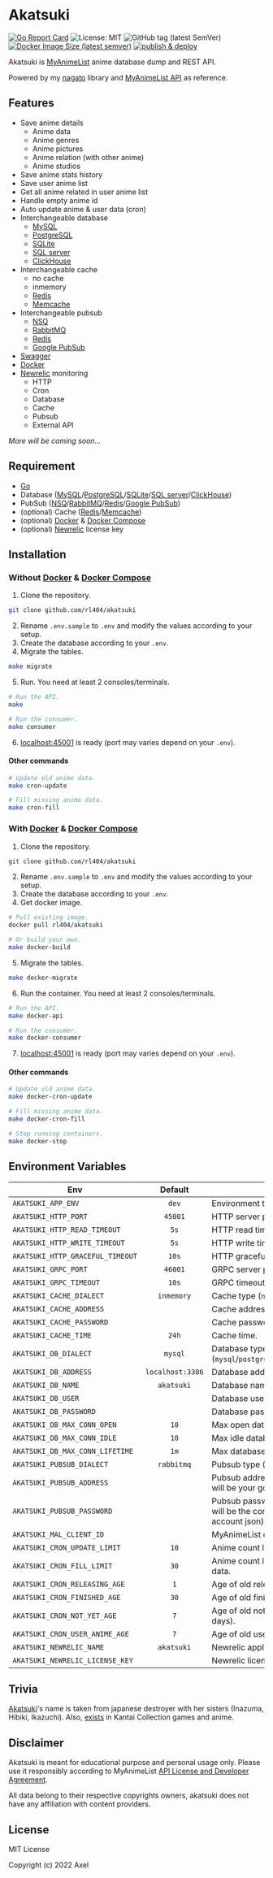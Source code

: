 # Akatsuki

[![Go Report Card](https://goreportcard.com/badge/github.com/rl404/akatsuki)](https://goreportcard.com/report/github.com/rl404/akatsuki)
![License: MIT](https://img.shields.io/github/license/rl404/akatsuki)
![GitHub tag (latest SemVer)](https://img.shields.io/github/v/tag/rl404/akatsuki)
[![Docker Image Size (latest semver)](https://img.shields.io/docker/image-size/rl404/akatsuki)](https://hub.docker.com/r/rl404/akatsuki)
[![publish & deploy](https://github.com/rl404/akatsuki/actions/workflows/publish-deploy.yml/badge.svg)](https://github.com/rl404/akatsuki/actions/workflows/publish-deploy.yml)

Akatsuki is [MyAnimeList](https://myanimelist.net/) anime database dump and REST API.

Powered by my [nagato](https://github.com/rl404/nagato) library and [MyAnimeList API](https://myanimelist.net/apiconfig/references/api/v2) as reference.

## Features

- Save anime details
    - Anime data
    - Anime genres
    - Anime pictures
    - Anime relation (with other anime)
    - Anime studios
- Save anime stats history
- Save user anime list
- Get all anime related in user anime list
- Handle empty anime id
- Auto update anime & user data (cron)
- Interchangeable database
    - [MySQL](https://www.mysql.com/)
    - [PostgreSQL](https://www.postgresql.org/)
    - [SQLite](https://www.sqlite.org/)
    - [SQL server](https://www.microsoft.com/en-us/sql-server/sql-server-downloads)
    - [ClickHouse](https://clickhouse.com/)
- Interchangeable cache
    - no cache
    - inmemory
    - [Redis](https://redis.io/)
    - [Memcache](https://memcached.org/)
- Interchangeable pubsub
    - [NSQ](https://nsq.io/)
    - [RabbitMQ](https://www.rabbitmq.com/)
    - [Redis](https://redis.io/)
    - [Google PubSub](https://cloud.google.com/pubsub)
- [Swagger](https://github.com/swaggo/swag)
- [Docker](https://www.docker.com/)
- [Newrelic](https://newrelic.com/) monitoring
    - HTTP
    - Cron
    - Database
    - Cache
    - Pubsub
    - External API

*More will be coming soon...*

## Requirement

- [Go](https://go.dev/)
- Database ([MySQL](https://www.mysql.com/)/[PostgreSQL](https://www.postgresql.org/)/[SQLite](https://www.sqlite.org/)/[SQL server](https://www.microsoft.com/en-us/sql-server/sql-server-downloads)/[ClickHouse](https://clickhouse.com/))
- PubSub ([NSQ](https://nsq.io/)/[RabbitMQ](https://www.rabbitmq.com/)/[Redis](https://redis.io/)/[Google PubSub](https://cloud.google.com/pubsub))
- (optional) Cache ([Redis](https://redis.io/)/[Memcache](https://memcached.org/))
- (optional) [Docker](https://www.docker.com/) & [Docker Compose](https://docs.docker.com/compose/)
- (optional) [Newrelic](https://newrelic.com/) license key

## Installation

### Without [Docker](https://www.docker.com/) & [Docker Compose](https://docs.docker.com/compose/)

1. Clone the repository.
```sh
git clone github.com/rl404/akatsuki
```
2. Rename `.env.sample` to `.env` and modify the values according to your setup.
3. Create the database according to your `.env`.
4. Migrate the tables.
```sh
make migrate
```
5. Run. You need at least 2 consoles/terminals.
```sh
# Run the API.
make

# Run the consumer.
make consumer
```
6. [localhost:45001](http://localhost:45001) is ready (port may varies depend on your `.env`).

#### Other commands

```sh
# Update old anime data.
make cron-update

# Fill missing anime data.
make cron-fill
```

### With [Docker](https://www.docker.com/) & [Docker Compose](https://docs.docker.com/compose/)

1. Clone the repository.
```sh
git clone github.com/rl404/akatsuki
```
2. Rename `.env.sample` to `.env` and modify the values according to your setup.
3. Create the database according to your `.env`.
4. Get docker image.
```sh
# Pull existing image.
docker pull rl404/akatsuki

# Or build your own.
make docker-build
```
5. Migrate the tables.
```sh
make docker-migrate
```

6. Run the container. You need at least 2 consoles/terminals.
```sh
# Run the API.
make docker-api

# Run the consumer.
make docker-consumer
```
7. [localhost:45001](http://localhost:45001) is ready (port may varies depend on your `.env`).

#### Other commands

```sh
# Update old anime data.
make docker-cron-update

# Fill missing anime data.
make docker-cron-fill

# Stop running containers.
make docker-stop
```

## Environment Variables

Env | Default | Description
--- | :---: | ---
`AKATSUKI_APP_ENV` | `dev` | Environment type (`dev`/`prod`).
`AKATSUKI_HTTP_PORT` | `45001` | HTTP server port.
`AKATSUKI_HTTP_READ_TIMEOUT` | `5s` | HTTP read timeout.
`AKATSUKI_HTTP_WRITE_TIMEOUT` | `5s` | HTTP write timeout.
`AKATSUKI_HTTP_GRACEFUL_TIMEOUT` | `10s` | HTTP gracefull timeout.
`AKATSUKI_GRPC_PORT` | `46001` | GRPC server port.
`AKATSUKI_GRPC_TIMEOUT` | `10s` | GRPC timeout.
`AKATSUKI_CACHE_DIALECT` | `inmemory` | Cache type (`nocache`/`redis`/`inmemory`/`memcache`)
`AKATSUKI_CACHE_ADDRESS` | | Cache address.
`AKATSUKI_CACHE_PASSWORD` | | Cache password.
`AKATSUKI_CACHE_TIME` | `24h` | Cache time.
`AKATSUKI_DB_DIALECT` | `mysql` | Database type (`mysql`/`postgresql`/`sqlite`/`sqlserver`/`clickhouse`)
`AKATSUKI_DB_ADDRESS` | `localhost:3306` | Database address with port.
`AKATSUKI_DB_NAME` | `akatsuki` | Database name.
`AKATSUKI_DB_USER` | | Database username.
`AKATSUKI_DB_PASSWORD` | | Database password.
`AKATSUKI_DB_MAX_CONN_OPEN` | `10` | Max open database connection.
`AKATSUKI_DB_MAX_CONN_IDLE` | `10` | Max idle database connection.
`AKATSUKI_DB_MAX_CONN_LIFETIME` | `1m` | Max database connection lifetime.
`AKATSUKI_PUBSUB_DIALECT` | `rabbitmq` | Pubsub type (`nsq`/`rabbitmq`/`redis`/`google`)
`AKATSUKI_PUBSUB_ADDRESS` | | Pubsub address (if you are using `google`, this will be your google project id).
`AKATSUKI_PUBSUB_PASSWORD` | | Pubsub password (if you are using `google`, this will be the content of your google service account json).
`AKATSUKI_MAL_CLIENT_ID` | | MyAnimeList client id.
`AKATSUKI_CRON_UPDATE_LIMIT` | `10` | Anime count limit when updating old data.
`AKATSUKI_CRON_FILL_LIMIT` | `30` | Anime count limit when filling missing anime data.
`AKATSUKI_CRON_RELEASING_AGE` | `1` | Age of old releasing/airing anime data (in days).
`AKATSUKI_CRON_FINISHED_AGE` | `30` | Age of old finished anime data (in days).
`AKATSUKI_CRON_NOT_YET_AGE` | `7` | Age of old not yet released/aired anime (in days).
`AKATSUKI_CRON_USER_ANIME_AGE` | `7` | Age of old user anime list (in days).
`AKATSUKI_NEWRELIC_NAME` | `akatsuki` | Newrelic application name.
`AKATSUKI_NEWRELIC_LICENSE_KEY` | | Newrelic license key.

## Trivia

[Akatsuki](https://en.wikipedia.org/wiki/Japanese_destroyer_Akatsuki_(1932))'s name is taken from japanese destroyer with her sisters (Inazuma, Hibiki, Ikazuchi). Also, [exists](https://en.kancollewiki.net/Akatsuki) in Kantai Collection games and anime.

## Disclaimer

Akatsuki is meant for educational purpose and personal usage only. Please use it responsibly according to MyAnimeList [API License and Developer Agreement](https://myanimelist.net/static/apiagreement.html).

All data belong to their respective copyrights owners, akatsuki does not have any affiliation with content providers.

## License

MIT License

Copyright (c) 2022 Axel
